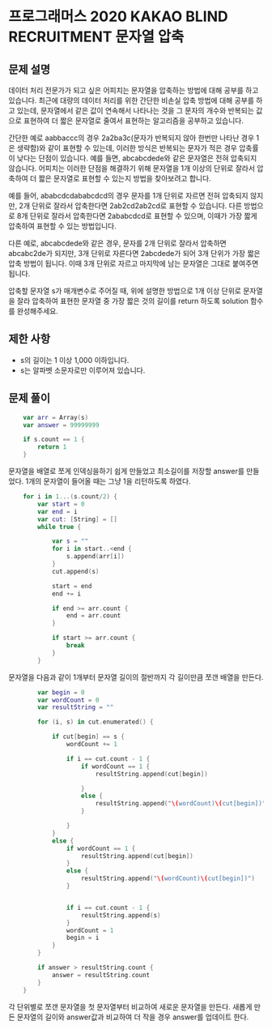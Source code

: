 # 프로그래머스 2020 KAKAO BLIND RECRUITMENT 문자열 압축

## 문제 설명

데이터 처리 전문가가 되고 싶은 어피치는 문자열을 압축하는 방법에 대해 공부를 하고 있습니다. 최근에 대량의 데이터 처리를 위한 간단한 비손실 압축 방법에 대해 공부를 하고 있는데, 문자열에서 같은 값이 연속해서 나타나는 것을 그 문자의 개수와 반복되는 값으로 표현하여 더 짧은 문자열로 줄여서 표현하는 알고리즘을 공부하고 있습니다.

간단한 예로 aabbaccc의 경우 2a2ba3c(문자가 반복되지 않아 한번만 나타난 경우 1은 생략함)와 같이 표현할 수 있는데, 이러한 방식은 반복되는 문자가 적은 경우 압축률이 낮다는 단점이 있습니다. 예를 들면, abcabcdede와 같은 문자열은 전혀 압축되지 않습니다. 어피치는 이러한 단점을 해결하기 위해 문자열을 1개 이상의 단위로 잘라서 압축하여 더 짧은 문자열로 표현할 수 있는지 방법을 찾아보려고 합니다.

예를 들어, ababcdcdababcdcd의 경우 문자를 1개 단위로 자르면 전혀 압축되지 않지만, 2개 단위로 잘라서 압축한다면 2ab2cd2ab2cd로 표현할 수 있습니다. 다른 방법으로 8개 단위로 잘라서 압축한다면 2ababcdcd로 표현할 수 있으며, 이때가 가장 짧게 압축하여 표현할 수 있는 방법입니다.

다른 예로, abcabcdede와 같은 경우, 문자를 2개 단위로 잘라서 압축하면 abcabc2de가 되지만, 3개 단위로 자른다면 2abcdede가 되어 3개 단위가 가장 짧은 압축 방법이 됩니다. 이때 3개 단위로 자르고 마지막에 남는 문자열은 그대로 붙여주면 됩니다.

압축할 문자열 s가 매개변수로 주어질 때, 위에 설명한 방법으로 1개 이상 단위로 문자열을 잘라 압축하여 표현한 문자열 중 가장 짧은 것의 길이를 return 하도록 solution 함수를 완성해주세요.

## 제한 사항

- s의 길이는 1 이상 1,000 이하입니다.
- s는 알파벳 소문자로만 이루어져 있습니다.

## 문제 풀이

```swift
    var arr = Array(s)
    var answer = 99999999

    if s.count == 1 {
        return 1
    }
```

문자열을 배열로 쪼게 인덱싱을하기 쉽게 만들었고 최소길이를 저장할 answer를 만들었다. 1개의 문자열이 들어올 때는 그냥 1을 리턴하도록 하였다.

```swift
    for i in 1...(s.count/2) {
        var start = 0
        var end = i
        var cut: [String] = []
        while true {

            var s = ""
            for i in start..<end {
                s.append(arr[i])
            }
            cut.append(s)

            start = end
            end += i

            if end >= arr.count {
                end = arr.count
            }

            if start >= arr.count {
                break
            }
        }
```

문자열을 다음과 같이 1개부터 문자열 길이의 절반까지 각 길이만큼 쪼갠 배열을 만든다.

```swift
        var begin = 0
        var wordCount = 0
        var resultString = ""

        for (i, s) in cut.enumerated() {

            if cut[begin] == s {
                wordCount += 1

                if i == cut.count - 1 {
                    if wordCount == 1 {
                        resultString.append(cut[begin])

                    }
                    else {
                        resultString.append("\(wordCount)\(cut[begin])")
                    }

                }
            }
            else {
                if wordCount == 1 {
                    resultString.append(cut[begin])
                }
                else {
                    resultString.append("\(wordCount)\(cut[begin])")
                }


                if i == cut.count - 1 {
                    resultString.append(s)
                }
                wordCount = 1
                begin = i
            }
        }

        if answer > resultString.count {
            answer = resultString.count
        }
    }
```

각 단위별로 쪼갠 문자열을 첫 문자열부터 비교하여 새로운 문자열을 만든다.
새롭게 만든 문자열의 길이와 answer값과 비교하여 더 작을 경우 answer를 업데이트 한다.
